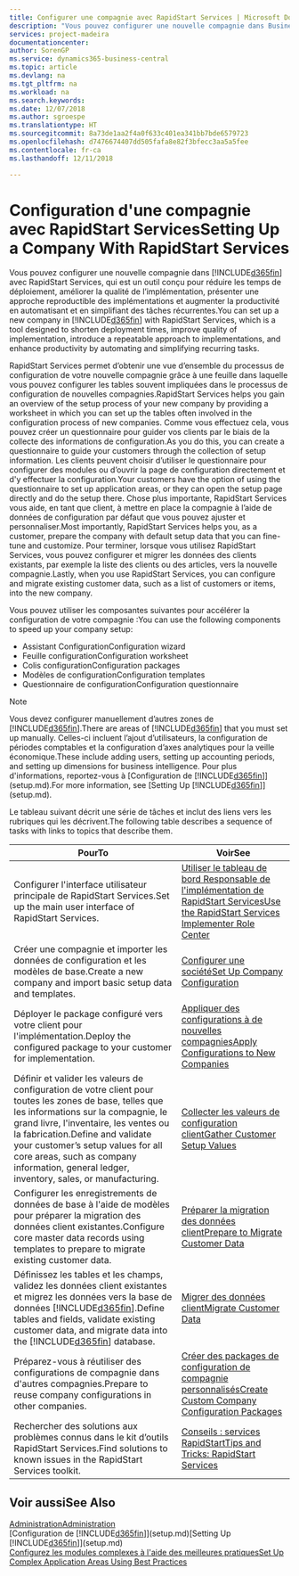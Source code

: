 ```yaml
---
title: Configurer une compagnie avec RapidStart Services | Microsoft Docs
description: "Vous pouvez configurer une nouvelle compagnie dans Business Central avec RapidStart Services, qui est un outil conçu pour réduire les temps de déploiement, améliorer la qualité de l’implémentation, présenter une approche reproductible des implémentations et augmenter la productivité en automatisant et en simplifiant des tâches récurrentes."
services: project-madeira
documentationcenter: 
author: SorenGP
ms.service: dynamics365-business-central
ms.topic: article
ms.devlang: na
ms.tgt_pltfrm: na
ms.workload: na
ms.search.keywords: 
ms.date: 12/07/2018
ms.author: sgroespe
ms.translationtype: HT
ms.sourcegitcommit: 8a73de1aa2f4a0f633c401ea341bb7bde6579723
ms.openlocfilehash: d7476674407dd505fafa8e82f3bfecc3aa5a5fee
ms.contentlocale: fr-ca
ms.lasthandoff: 12/11/2018

---
```

# <a name="setting-up-a-company-with-rapidstart-services"></a><span data-ttu-id="94e2c-103">Configuration d'une compagnie avec RapidStart Services</span><span class="sxs-lookup"><span data-stu-id="94e2c-103">Setting Up a Company With RapidStart Services</span></span>
<span data-ttu-id="94e2c-104">Vous pouvez configurer une nouvelle compagnie dans [!INCLUDE[d365fin](includes/d365fin_md.md)] avec RapidStart Services, qui est un outil conçu pour réduire les temps de déploiement, améliorer la qualité de l’implémentation, présenter une approche reproductible des implémentations et augmenter la productivité en automatisant et en simplifiant des tâches récurrentes.</span><span class="sxs-lookup"><span data-stu-id="94e2c-104">You can set up a new company in [!INCLUDE[d365fin](includes/d365fin_md.md)] with RapidStart Services, which is a tool designed to shorten deployment times, improve quality of implementation, introduce a repeatable approach to implementations, and enhance productivity by automating and simplifying recurring tasks.</span></span>  

<span data-ttu-id="94e2c-105">RapidStart Services permet d’obtenir une vue d’ensemble du processus de configuration de votre nouvelle compagnie grâce à une feuille dans laquelle vous pouvez configurer les tables souvent impliquées dans le processus de configuration de nouvelles compagnies.</span><span class="sxs-lookup"><span data-stu-id="94e2c-105">RapidStart Services helps you gain an overview of the setup process of your new company by providing a worksheet in which you can set up the tables often involved in the configuration process of new companies.</span></span> <span data-ttu-id="94e2c-106">Comme vous effectuez cela, vous pouvez créer un questionnaire pour guider vos clients par le biais de la collecte des informations de configuration.</span><span class="sxs-lookup"><span data-stu-id="94e2c-106">As you do this, you can create a questionnaire to guide your customers through the collection of setup information.</span></span> <span data-ttu-id="94e2c-107">Les clients peuvent choisir d’utiliser le questionnaire pour configurer des modules ou d’ouvrir la page de configuration directement et d'y effectuer la configuration.</span><span class="sxs-lookup"><span data-stu-id="94e2c-107">Your customers have the option of using the questionnaire to set up application areas, or they can open the setup page directly and do the setup there.</span></span> <span data-ttu-id="94e2c-108">Chose plus importante, RapidStart Services vous aide, en tant que client, à mettre en place la compagnie à l’aide de données de configuration par défaut que vous pouvez ajuster et personnaliser.</span><span class="sxs-lookup"><span data-stu-id="94e2c-108">Most importantly, RapidStart Services helps you, as a customer, prepare the company with default setup data that you can fine-tune and customize.</span></span> <span data-ttu-id="94e2c-109">Pour terminer, lorsque vous utilisez RapidStart Services, vous pouvez configurer et migrer les données des clients existants, par exemple la liste des clients ou des articles, vers la nouvelle compagnie.</span><span class="sxs-lookup"><span data-stu-id="94e2c-109">Lastly, when you use RapidStart Services, you can configure and migrate existing customer data, such as a list of customers or items, into the new company.</span></span>

<span data-ttu-id="94e2c-110">Vous pouvez utiliser les composantes suivantes pour accélérer la configuration de votre compagnie :</span><span class="sxs-lookup"><span data-stu-id="94e2c-110">You can use the following components to speed up your company setup:</span></span>  

-   <span data-ttu-id="94e2c-111">Assistant Configuration</span><span class="sxs-lookup"><span data-stu-id="94e2c-111">Configuration wizard</span></span>  
-   <span data-ttu-id="94e2c-112">Feuille configuration</span><span class="sxs-lookup"><span data-stu-id="94e2c-112">Configuration worksheet</span></span>  
-   <span data-ttu-id="94e2c-113">Colis configuration</span><span class="sxs-lookup"><span data-stu-id="94e2c-113">Configuration packages</span></span>  
-   <span data-ttu-id="94e2c-114">Modèles de configuration</span><span class="sxs-lookup"><span data-stu-id="94e2c-114">Configuration templates</span></span>  
-   <span data-ttu-id="94e2c-115">Questionnaire de configuration</span><span class="sxs-lookup"><span data-stu-id="94e2c-115">Configuration questionnaire</span></span>  

> [!Note]  
>  <span data-ttu-id="94e2c-116">Vous devez configurer manuellement d’autres zones de [!INCLUDE[d365fin](includes/d365fin_md.md)].</span><span class="sxs-lookup"><span data-stu-id="94e2c-116">There are areas of [!INCLUDE[d365fin](includes/d365fin_md.md)] that you must set up manually.</span></span> <span data-ttu-id="94e2c-117">Celles-ci incluent l’ajout d’utilisateurs, la configuration de périodes comptables et la configuration d’axes analytiques pour la veille économique.</span><span class="sxs-lookup"><span data-stu-id="94e2c-117">These include adding users, setting up accounting periods, and setting up dimensions for business intelligence.</span></span> <span data-ttu-id="94e2c-118">Pour plus d'informations, reportez-vous à [Configuration de [!INCLUDE[d365fin](includes/d365fin_md.md)]](setup.md).</span><span class="sxs-lookup"><span data-stu-id="94e2c-118">For more information, see [Setting Up [!INCLUDE[d365fin](includes/d365fin_md.md)]](setup.md).</span></span>

 <span data-ttu-id="94e2c-119">Le tableau suivant décrit une série de tâches et inclut des liens vers les rubriques qui les décrivent.</span><span class="sxs-lookup"><span data-stu-id="94e2c-119">The following table describes a sequence of tasks with links to topics that describe them.</span></span>

|<span data-ttu-id="94e2c-120">**Pour**</span><span class="sxs-lookup"><span data-stu-id="94e2c-120">**To**</span></span>|<span data-ttu-id="94e2c-121">**Voir**</span><span class="sxs-lookup"><span data-stu-id="94e2c-121">**See**</span></span>|  
|------------|-------------|  
|<span data-ttu-id="94e2c-122">Configurer l'interface utilisateur principale de RapidStart Services.</span><span class="sxs-lookup"><span data-stu-id="94e2c-122">Set up the main user interface of RapidStart Services.</span></span>|[<span data-ttu-id="94e2c-123">Utiliser le tableau de bord Responsable de l'implémentation de RapidStart Services</span><span class="sxs-lookup"><span data-stu-id="94e2c-123">Use the RapidStart Services Implementer Role Center</span></span>](admin-how-to-use-the-rapidstart-services-role-center-to-track-progress.md)|  
|<span data-ttu-id="94e2c-124">Créer une compagnie et importer les données de configuration et les modèles de base.</span><span class="sxs-lookup"><span data-stu-id="94e2c-124">Create a new company and import basic setup data and templates.</span></span>|[<span data-ttu-id="94e2c-125">Configurer une société</span><span class="sxs-lookup"><span data-stu-id="94e2c-125">Set Up Company Configuration</span></span>](admin-set-up-company-configuration.md)|  
|<span data-ttu-id="94e2c-126">Déployer le package configuré vers votre client pour l'implémentation.</span><span class="sxs-lookup"><span data-stu-id="94e2c-126">Deploy the configured package to your customer for implementation.</span></span>|[<span data-ttu-id="94e2c-127">Appliquer des configurations à de nouvelles compagnies</span><span class="sxs-lookup"><span data-stu-id="94e2c-127">Apply Configurations to New Companies</span></span>](admin-apply-configuration-to-new-companies.md)|
|<span data-ttu-id="94e2c-128">Définir et valider les valeurs de configuration de votre client pour toutes les zones de base, telles que les informations sur la compagnie, le grand livre, l'inventaire, les ventes ou la fabrication.</span><span class="sxs-lookup"><span data-stu-id="94e2c-128">Define and validate your customer’s setup values for all core areas, such as company information, general ledger, inventory, sales, or manufacturing.</span></span>|[<span data-ttu-id="94e2c-129">Collecter les valeurs de configuration client</span><span class="sxs-lookup"><span data-stu-id="94e2c-129">Gather Customer Setup Values</span></span>](admin-gather-customer-setup-values.md)|  
|<span data-ttu-id="94e2c-130">Configurer les enregistrements de données de base à l'aide de modèles pour préparer la migration des données client existantes.</span><span class="sxs-lookup"><span data-stu-id="94e2c-130">Configure core master data records using templates to prepare to migrate existing customer data.</span></span>|[<span data-ttu-id="94e2c-131">Préparer la migration des données client</span><span class="sxs-lookup"><span data-stu-id="94e2c-131">Prepare to Migrate Customer Data</span></span>](admin-use-templates-to-prepare-customer-data-for-migration.md)|  
|<span data-ttu-id="94e2c-132">Définissez les tables et les champs, validez les données client existantes et migrez les données vers la base de données [!INCLUDE[d365fin](includes/d365fin_md.md)].</span><span class="sxs-lookup"><span data-stu-id="94e2c-132">Define tables and fields, validate existing customer data, and migrate data into the [!INCLUDE[d365fin](includes/d365fin_md.md)] database.</span></span>|[<span data-ttu-id="94e2c-133">Migrer des données client</span><span class="sxs-lookup"><span data-stu-id="94e2c-133">Migrate Customer Data</span></span>](admin-migrate-customer-data.md)|
|<span data-ttu-id="94e2c-134">Préparez-vous à réutiliser des configurations de compagnie dans d'autres compagnies.</span><span class="sxs-lookup"><span data-stu-id="94e2c-134">Prepare to reuse company configurations in other companies.</span></span>|[<span data-ttu-id="94e2c-135">Créer des packages de configuration de compagnie personnalisés</span><span class="sxs-lookup"><span data-stu-id="94e2c-135">Create Custom Company Configuration Packages</span></span>](admin-how-to-create-custom-company-configuration-packages.md)|
|<span data-ttu-id="94e2c-136">Rechercher des solutions aux problèmes connus dans le kit d’outils RapidStart Services.</span><span class="sxs-lookup"><span data-stu-id="94e2c-136">Find solutions to known issues in the RapidStart Services toolkit.</span></span>|[<span data-ttu-id="94e2c-137">Conseils : services RapidStart</span><span class="sxs-lookup"><span data-stu-id="94e2c-137">Tips and Tricks: RapidStart Services</span></span>](admin-tips-and-tricks-rapidstart-services.md)|  

## <a name="see-also"></a><span data-ttu-id="94e2c-138">Voir aussi</span><span class="sxs-lookup"><span data-stu-id="94e2c-138">See Also</span></span>  
[<span data-ttu-id="94e2c-139">Administration</span><span class="sxs-lookup"><span data-stu-id="94e2c-139">Administration</span></span>](admin-setup-and-administration.md)  
<span data-ttu-id="94e2c-140">[Configuration de [!INCLUDE[d365fin](includes/d365fin_md.md)]](setup.md)</span><span class="sxs-lookup"><span data-stu-id="94e2c-140">[Setting Up [!INCLUDE[d365fin](includes/d365fin_md.md)]](setup.md)</span></span>  
[<span data-ttu-id="94e2c-141">Configurez les modules complexes à l'aide des meilleures pratiques</span><span class="sxs-lookup"><span data-stu-id="94e2c-141">Set Up Complex Application Areas Using Best Practices</span></span>](set-up-complex-application-areas-using-best-practices.md)   


